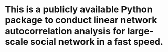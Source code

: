 # This is a publicly available Python package to conduct linear network autocorrelation analysis for large-scale social network in a fast speed.
